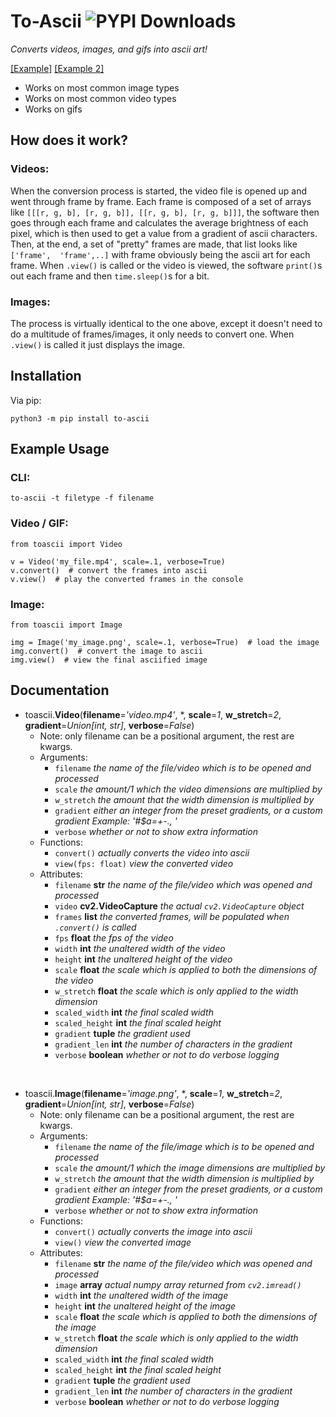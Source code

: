 # To-Ascii ![PYPI Downloads](https://img.shields.io/pypi/dw/to-ascii?color=64b594)
*Converts videos, images, and gifs into ascii art!*

[\[Example\]](https://www.youtube.com/watch?v=S5-_BzdrOkQ) [\[Example 2\]](https://www.youtube.com/watch?v=eX4pYQjCyYg)

* Works on most common image types
* Works on most common video types
* Works on gifs

## How does it work?
### Videos:
When the conversion process is started, the video file is opened up and went through frame by frame. Each frame is composed of a set of arrays like `[[[r, g, b], [r, g, b]], [[r, g, b], [r, g, b]]]`, the software then goes through each frame and calculates the average brightness of each pixel, which is then used to get a value from a gradient of ascii characters. Then, at the end, a set of "pretty" frames are made, that list looks like `['frame',  'frame',..]` with frame obviously being the ascii art for each frame. When `.view()` is called or the video is viewed, the software `print()`s out each frame and then `time.sleep()`s for a bit.
### Images:
The process is virtually identical to the one above, except it doesn't need to do a multitude of frames/images, it only needs to convert one. When `.view()` is called it just displays the image.

## Installation
Via pip:
```
python3 -m pip install to-ascii
```

## Example Usage
### CLI:
```
to-ascii -t filetype -f filename
```
### Video / GIF:
```
from toascii import Video

v = Video('my_file.mp4', scale=.1, verbose=True)
v.convert()  # convert the frames into ascii
v.view()  # play the converted frames in the console
```

### Image:
```
from toascii import Image

img = Image('my_image.png', scale=.1, verbose=True)  # load the image
img.convert()  # convert the image to ascii
img.view()  # view the final asciified image
```

## Documentation
* toascii.**Video**(**filename**=*'video.mp4'*, \*, **scale**=*1*, **w_stretch**=*2*, **gradient**=*Union[int, str]*, **verbose**=*False*)
  * Note: only filename can be a positional argument, the rest are kwargs.
  * Arguments:
    * `filename` *the name of the file/video which is to be opened and processed*
    * `scale` *the amount/1 which the video dimensions are multiplied by*
    * `w_stretch` *the amount that the width dimension is multiplied by*
    * `gradient` *either an integer from the preset gradients, or a custom gradient Example: '#$a=+-., '*
    * `verbose` *whether or not to show extra information*
  * Functions:
    * `convert()` *actually converts the video into ascii*
    * `view(fps: float)` *view the converted video*
  * Attributes:
    * `filename` **str** *the name of the file/video which was opened and processed*
    * `video` **cv2.VideoCapture** *the actual `cv2.VideoCapture` object*
    * `frames` **list** *the converted frames, will be populated when `.convert()` is called*
    * `fps` **float** *the fps of the video*
    * `width` **int** *the unaltered width of the video*
    * `height` **int** *the unaltered height of the video*
    * `scale` **float** *the scale which is applied to both the dimensions of the video*
    * `w_stretch` **float** *the scale which is only applied to the width dimension*
    * `scaled_width` **int** *the final scaled width*
    * `scaled_height` **int** *the final scaled height*
    * `gradient` **tuple** *the gradient used*
    * `gradient_len` **int** *the number of characters in the gradient*
    * `verbose` **boolean** *whether or not to do verbose logging*

<br>

* toascii.**Image**(**filename**=*'image.png'*, \*, **scale**=*1*, **w_stretch**=*2*, **gradient**=*Union[int, str]*, **verbose**=*False*)
  * Note: only filename can be a positional argument, the rest are kwargs.
  * Arguments:
    * `filename` *the name of the file/image which is to be opened and processed*
    * `scale` *the amount/1 which the image dimensions are multiplied by*
    * `w_stretch` *the amount that the width dimension is multiplied by*
    * `gradient` *either an integer from the preset gradients, or a custom gradient Example: '#$a=+-., '*
    * `verbose` *whether or not to show extra information*
  * Functions:
    * `convert()` *actually converts the image into ascii*
    * `view()` *view the converted image*
  * Attributes:
    * `filename` **str** *the name of the file/video which was opened and processed*
    * `image` **array** *actual numpy array returned from `cv2.imread()`*
    * `width` **int** *the unaltered width of the image*
    * `height` **int** *the unaltered height of the image*
    * `scale` **float** *the scale which is applied to both the dimensions of the image*
    * `w_stretch` **float** *the scale which is only applied to the width dimension*
    * `scaled_width` **int** *the final scaled width*
    * `scaled_height` **int** *the final scaled height*
    * `gradient` **tuple** *the gradient used*
    * `gradient_len` **int** *the number of characters in the gradient*
    * `verbose` **boolean** *whether or not to do verbose logging*

<br>
